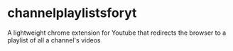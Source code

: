 # channelplaylistsforyt
 A lightweight chrome extension for Youtube that redirects the browser to a playlist of all a channel's videos
